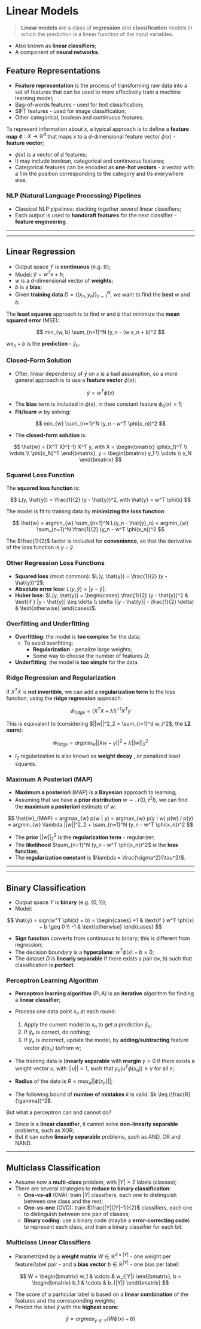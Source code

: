 # Linear Models

> **Linear models** are a class of **regression** and **classification** models in which the prediction is a linear function of the input variables.

* Also known as **linear classifiers**;
* A component of **neural networks**.

## Feature Representations

* **Feature representation** is the process of transforming raw data into a set of features that can be used to more effectively train a machine learning model;
* Bag-of-words features - used for text classification;
* SIFT features - used for image classification;
* Other categorical, boolean and continuous features.

To represent information about $x$, a typical approach is to define a **feature map** $\phi: X \rightarrow \mathbb{R}^d$ that maps $x$ to a $d$-dimensional feature vector $\phi(x)$ - **feature vector**;

* $\phi(x)$ is a vector of $d$ features;
* It may include boolean, categorical and continuous features;
* Categorical features can be encoded as **one-hot vectors** - a vector with a 1 in the position corresponding to the category and 0s everywhere else.

### NLP (Natural Language Processing) Pipelines

* Classical NLP pipelines: stacking together several linear classifiers;
* Each output is used to **handcraft features** for the next classifier - **feature engineering**.

---
---

## Linear Regression

* Output space $Y$ is **continuous** (e.g. $\mathbb{R}$);
* Model: $\hat{y} = w^T x + b$;
* $w$ is a $d$-dimensional vector of **weights**;
* $b$ is a **bias**;
* Given **training data** $D = \{(x_n, y_n)\}_{n=1}^N$, we want to find the **best** $w$ and $b$.

The **least squares** approach is to find $w$ and $b$ that minimize the **mean squared error** (MSE):

$$
min_{w, b} \sum_{n=1}^N (y_n - (w x_n + b)^2
$$

$w x_n + b$ is the **prediction** - $\hat{y}_n$.

### Closed-Form Solution

* Ofter, linear dependency of $\hat{y}$ on $x$ is a bad assumption, so a more general approach is to usa a **feature vector** $\phi(x)$:

$$
\hat{y} = w^T \phi(x)
$$

* The **bias** term is included in $\phi(x)$, in thee constant feature $\phi_0(x) = 1$;
* **Fit/learn** $w$ by solving:

$$
min_{w} \sum_{n=1}^N (y_n - w^T \phi(x_n))^2
$$

* The **closed-form solution** is:

$$
\hat{w} = (X^T X)^{-1} X^T y, with X = \begin{bmatrix} \phi(x_1)^T \\ \vdots \\ \phi(x_N)^T \end{bmatrix}, y = \begin{bmatrix} y_1 \\ \vdots \\ y_N \end{bmatrix}
$$

### Squared Loss Function

The **squared loss function** is:

$$
L(y, \hat{y}) = \frac{1}{2} (y - \hat{y})^2, with \hat{y} = w^T \phi(x)
$$

The model is fit to training data by **minimizing the loss function**:

$$
\hat{w} = argmin_{w} \sum_{n=1}^N L(y_n - \hat{y}_n)
= argmin_{w} \sum_{n=1}^N \frac{1}{2} (y_n - w^T \phi(x_n))^2
$$

The $\frac{1}{2}$ factor is included for **convenience**, so that the derivative of the loss function is $y - \hat{y}$.

<!--Least Squares Probabilist Interpretation, MLE under Gaussian noise-->

### Other Regression Loss Functions

* **Squared loss** (most common): $L(y, \hat{y}) = \frac{1}{2} (y - \hat{y})^2$;
* **Absolute error loss**: $L(y, \hat{y}) = |y - \hat{y}|$;
* **Huber loss**: $L(y, \hat{y}) = \begin{cases} \frac{1}{2} (y - \hat{y})^2 & \text{if } |y - \hat{y}| \leq \delta \\ \delta (|y - \hat{y}| - \frac{1}{2} \delta) & \text{otherwise} \end{cases}$.

### Overfitting and Underfitting

* **Overfitting**: the model is **too complex** for the data;
  * To avoid overfitting:
    * **Regularization** - penalize large weights;
    * Some way to choose the number of features $D$;
* **Underfitting**: the model is **too simple** for the data.

### Ridge Regression and Regularization

If $X^T X$ is **not invertible**, we can add a **regularization term** to the loss function, using the **ridge regression** approach:

$$
\hat{w}_{ridge} = (X^T X + \lambda I)^{-1} X^T y
$$

This is equivalent to (considering $||w||^2_2 = \sum_{i=1}^d w_i^2$, the **L2 norm**):

$$
\hat{w}_{ridge} = argmin_{w} ||X w - y||^2 + \lambda ||w||^2_2
$$

* $l_2$ regularization is also known as **weight decay** , or penalized least squares.

### Maximum A Posteriori (MAP)

* **Maximum a posteriori** (MAP) is a **Bayesian** approach to learning;
* Assuming that we have a **prior distribution** $w \sim \mathcal{N}(0, \tau^2 I)$, we can find the **maximum a posteriori** estimate of $w$:

$$
\hat{w}_{MAP} = argmax_{w} p(w | y) = argmax_{w} p(y | w) p(w) / p(y)
= argmin_{w} \lambda ||w||^2_2 + \sum_{n=1}^N (y_n - w^T \phi(x_n))^2
$$

* The **prior** $||w||^2_2$ is the **regularization term** - regularizer;
* The **likelihood** $\sum_{n=1}^N (y_n - w^T \phi(x_n))^2$ is the **loss function**;
* The **regularization constant** is $\lambda = \frac{\sigma^2}{\tau^2}$.

---
---

## Binary Classification

* Output space $Y$ is **binary** (e.g. $\{0, 1\}$);
* Model: 

$$
\hat{y} = sign(w^T \phi(x) + b) = \begin{cases} +1 & \text{if } w^T \phi(x) + b \geq 0 \\ -1 & \text{otherwise} \end{cases}
$$

* **Sign function** converts from continuous to binary; this is different from regression;
* The decision boundary is a **hyperplane**: $w^T \phi(x) + b = 0$;
* The dataset $D$ is **linearly separable** if there exists a pair $(w, b)$ such that classification is **perfect**.

### Perceptron Learning Algorithm

* **Perceptron learning algorithm** (PLA) is an **iterative** algorithm for finding a **linear classifier**;
* Process one data point $x_n$ at each round:
  1. Apply the current model to $x_n$ to get a prediction $\hat{y}_n$;
  2. If $\hat{y}_n$ is correct, do nothing;
  3. If $\hat{y}_n$ is incorrect, update the model, by **adding/subtracting** feature vector $\phi(x_n)$ to/from $w$;

* The training data is **linearly separable** with **margin** $\gamma > 0$ if there exists a weight vector $u$, with $||u|| = 1$, such that $y_n (u^T \phi(x_n)) \geq \gamma$ for all $n$;
* **Radius** of the data is $R = max_n ||\phi(x_n)||$;
* The following bound of **number of mistakes** $k$ is valid: $k \leq (\frac{R}{\gamma})^2$.

But what a perceptron can and cannot do?

* Since is a **linear classifier**, it cannot solve **non-linearly separable** problems, such as XOR;
* But it can solve **linearly separable** problems, such as AND, OR and NAND.

---

## Multiclass Classification

* Assume now a **multi-class** problem, with $|Y| > 2$ labels (classes);
* There are several strategies to **reduce to binary classification**:
  * **One-vs-all** (OVA): train $|Y|$ classifiers, each one to distinguish between one class and the rest;
  * **One-vs-one** (OVO): train $\frac{|Y|(|Y|-1)}{2}$ classifiers, each one to distinguish between one pair of classes;
  * **Binary coding**: use a binary code (maybe a **error-correcting code**) to represent each class, and train a binary classifier for each bit.

### Multiclass Linear Classifiers

* Parametrized by a **weight matrix** $W \in \mathbb{R}^{d \times |Y|}$ - one weight per feature/label pair - and a **bias vector** $b \in \mathbb{R}^{|Y|}$ - one bias per label:

$$
W = \begin{bmatrix} w_1 & \cdots & w_{|Y|} \end{bmatrix}, b = \begin{bmatrix} b_1 & \cdots & b_{|Y|} \end{bmatrix}
$$

* The score of a particular label is based on a **linear combination** of the features and the corresponding weights;
* Predict the label $\hat{y}$ with the **highest score**:

$$
\hat{y} = argmax_{y \in Y} (W \phi(x) + b)
$$